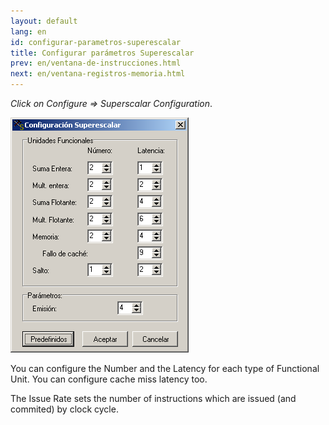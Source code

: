 ```yaml
---
layout: default
lang: en
id: configurar-parametros-superescalar
title: Configurar parámetros Superescalar
prev: en/ventana-de-instrucciones.html
next: en/ventana-registros-memoria.html
---
```


*Click on Configure => Superscalar Configuration*.

![](imgs/bm17_result.png)

You can configure the Number and the Latency for each type of Functional Unit.
You can configure cache miss latency too. 

The Issue Rate sets the number of instructions which are issued (and  commited) by clock cycle.
